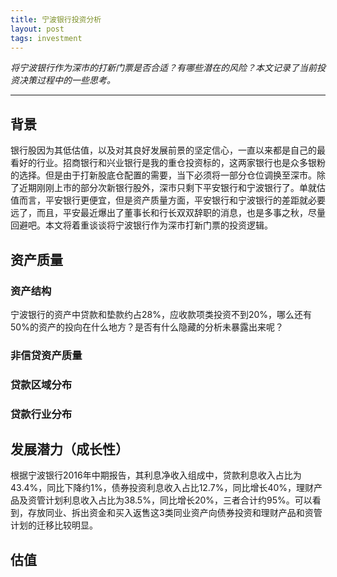 ```yaml
---
title: 宁波银行投资分析
layout: post
tags: investment
---
```


*将宁波银行作为深市的打新门票是否合适？有哪些潜在的风险？本文记录了当前投资决策过程中的一些思考。*

---

## 背景

银行股因为其低估值，以及对其良好发展前景的坚定信心，一直以来都是自己的最看好的行业。招商银行和兴业银行是我的重仓投资标的，这两家银行也是众多银粉的选择。但是由于打新股底仓配置的需要，当下必须将一部分仓位调换至深市。除了近期刚刚上市的部分次新银行股外，深市只剩下平安银行和宁波银行了。单就估值而言，平安银行更便宜，但是资产质量方面，平安银行和宁波银行的差距就必要远了，而且，平安最近爆出了董事长和行长双双辞职的消息，也是多事之秋，尽量回避吧。本文将着重谈谈将宁波银行作为深市打新门票的投资逻辑。

## 资产质量

### 资产结构

宁波银行的资产中贷款和垫款约占28%，应收款项类投资不到20%，哪么还有50%的资产的投向在什么地方？是否有什么隐藏的分析未暴露出来呢？

### 非信贷资产质量

### 贷款区域分布

### 贷款行业分布

## 发展潜力（成长性）

根据宁波银行2016年中期报告，其利息净收入组成中，贷款利息收入占比为43.4%，同比下降约1%，债券投资利息收入占比12.7%，同比增长40%，理财产品及资管计划利息收入占比为38.5%，同比增长20%，三者合计约95%。可以看到，存放同业、拆出资金和买入返售这3类同业资产向债券投资和理财产品和资管计划的迁移比较明显。


##  估值